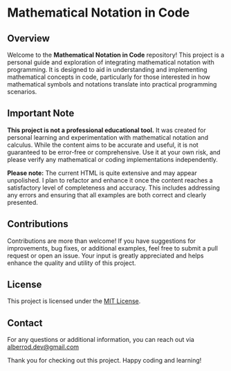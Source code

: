 # Mathematical Notation in Code

## Overview

Welcome to the **Mathematical Notation in Code** repository! This project is a personal guide and exploration of integrating mathematical notation with programming. It is designed to aid in understanding and implementing mathematical concepts in code, particularly for those interested in how mathematical symbols and notations translate into practical programming scenarios.

## Important Note

**This project is not a professional educational tool.** It was created for personal learning and experimentation with mathematical notation and calculus. While the content aims to be accurate and useful, it is not guaranteed to be error-free or comprehensive. Use it at your own risk, and please verify any mathematical or coding implementations independently.

**Please note:** The current HTML is quite extensive and may appear unpolished. I plan to refactor and enhance it once the content reaches a satisfactory level of completeness and accuracy. This includes addressing any errors and ensuring that all examples are both correct and clearly presented.

## Contributions

Contributions are more than welcome! If you have suggestions for improvements, bug fixes, or additional examples, feel free to submit a pull request or open an issue. Your input is greatly appreciated and helps enhance the quality and utility of this project.

## License
This project is licensed under the [MIT License](https://opensource.org/license/mit).

## Contact
For any questions or additional information, you can reach out via alberrod.dev@gmail.com

Thank you for checking out this project. Happy coding and learning!
